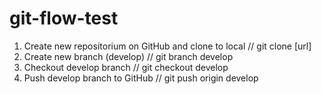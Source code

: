 # git-flow-test

1. Create new repositorium on GitHub and clone to local // git clone [url]
2. Create new branch (develop) // git branch develop
3. Checkout develop branch // git checkout develop
4. Push develop branch to GitHub // git push origin develop
